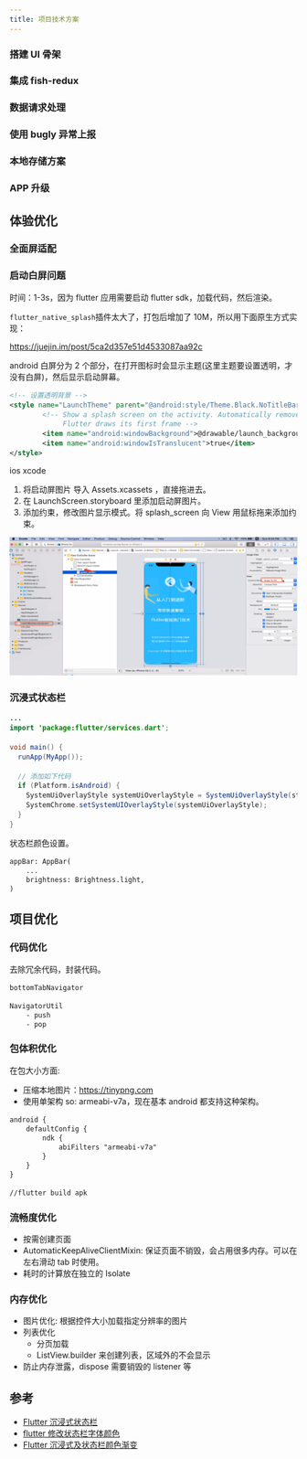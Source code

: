 ```yaml
---
title: 项目技术方案
---
```


### 搭建 UI 骨架

### 集成 fish-redux

### 数据请求处理

### 使用 bugly 异常上报

### 本地存储方案

### APP 升级

## 体验优化

### 全面屏适配

### 启动白屏问题

时间：1-3s，因为 flutter 应用需要启动 flutter sdk，加载代码，然后渲染。

`flutter_native_splash`插件太大了，打包后增加了 10M，所以用下面原生方式实现：

https://juejin.im/post/5ca2d357e51d4533087aa92c

android 白屏分为 2 个部分，在打开图标时会显示主题(这里主题要设置透明，才没有白屏)，然后显示启动屏幕。

```xml title="res/styles.xml"
<!-- 设置透明背景 -->
<style name="LaunchTheme" parent="@android:style/Theme.Black.NoTitleBar">
        <!-- Show a splash screen on the activity. Automatically removed when
             Flutter draws its first frame -->
        <item name="android:windowBackground">@drawable/launch_background</item>
        <item name="android:windowIsTranslucent">true</item>
</style>
```

ios xcode

1. 将启动屏图片 导入 Assets.xcassets ，直接拖进去。
2. 在 LaunchScreen.storyboard 里添加启动屏图片。
3. 添加约束，修改图片显示模式。将 splash_screen 向 View 用鼠标拖来添加约束。

![](imgs/2020-06-04-17-58-34.png)

### 沉浸式状态栏

```java
...
import 'package:flutter/services.dart';

void main() {
  runApp(MyApp());

  // 添加如下代码
  if (Platform.isAndroid) {
    SystemUiOverlayStyle systemUiOverlayStyle = SystemUiOverlayStyle(statusBarColor: Colors.transparent);
    SystemChrome.setSystemUIOverlayStyle(systemUiOverlayStyle);
  }
}
```

状态栏颜色设置。

```
appBar: AppBar(
    ...
    brightness: Brightness.light,
)
```

## 项目优化

### 代码优化

去除冗余代码，封装代码。

```
bottomTabNavigator

NavigatorUtil
    - push
    - pop
```

### 包体积优化

在包大小方面:

-   压缩本地图片：https://tinypng.com
-   使用单架构 so: armeabi-v7a，现在基本 android 都支持这种架构。

```
android {
    defaultConfig {
        ndk {
            abiFilters "armeabi-v7a"
        }
    }
}

//flutter build apk
```

### 流畅度优化

-   按需创建页面
-   AutomaticKeepAliveClientMixin: 保证页面不销毁，会占用很多内存。可以在左右滑动 tab 时使用。
-   耗时的计算放在独立的 Isolate

### 内存优化

-   图片优化: 根据控件大小加载指定分辨率的图片
-   列表优化
    -   分页加载
    -   ListView.builder 来创建列表，区域外的不会显示
-   防止内存泄露，dispose 需要销毁的 listener 等

## 参考

-   [Flutter 沉浸式状态栏](https://www.jianshu.com/p/97e93c82ccef)
-   [flutter 修改状态栏字体颜色](https://www.jianshu.com/p/15700d9145aa)
-   [Flutter 沉浸式及状态栏颜色渐变](https://blog.csdn.net/qq_33653807/java/article/details/80973186)
